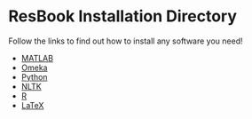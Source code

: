ResBook Installation Directory
====

Follow the links to find out how to install any software you need!

* [MATLAB](./matlab)
* [Omeka](./omeka)
* [Python](./python)
* [NLTK](./nltk)
* [R](./r)
* [LaTeX](./latex)
